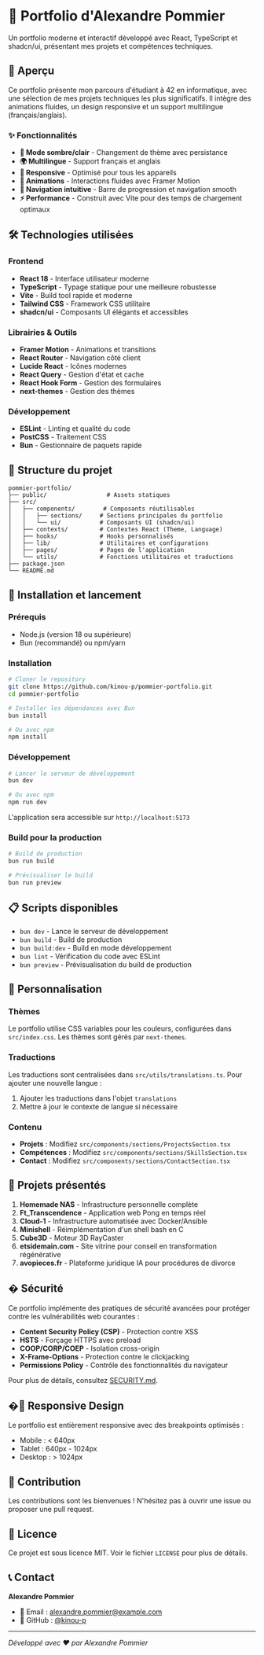 # 🌟 Portfolio d'Alexandre Pommier

Un portfolio moderne et interactif développé avec React, TypeScript et shadcn/ui, présentant mes projets et compétences techniques.

## 🚀 Aperçu

Ce portfolio présente mon parcours d'étudiant à 42 en informatique, avec une sélection de mes projets techniques les plus significatifs. Il intègre des animations fluides, un design responsive et un support multilingue (français/anglais).

### ✨ Fonctionnalités

- **🌙 Mode sombre/clair** - Changement de thème avec persistance
- **🌍 Multilingue** - Support français et anglais
- **📱 Responsive** - Optimisé pour tous les appareils
- **🎨 Animations** - Interactions fluides avec Framer Motion
- **🎯 Navigation intuitive** - Barre de progression et navigation smooth
- **⚡ Performance** - Construit avec Vite pour des temps de chargement optimaux

## 🛠️ Technologies utilisées

### Frontend
- **React 18** - Interface utilisateur moderne
- **TypeScript** - Typage statique pour une meilleure robustesse
- **Vite** - Build tool rapide et moderne
- **Tailwind CSS** - Framework CSS utilitaire
- **shadcn/ui** - Composants UI élégants et accessibles

### Librairies & Outils
- **Framer Motion** - Animations et transitions
- **React Router** - Navigation côté client
- **Lucide React** - Icônes modernes
- **React Query** - Gestion d'état et cache
- **React Hook Form** - Gestion des formulaires
- **next-themes** - Gestion des thèmes

### Développement
- **ESLint** - Linting et qualité du code
- **PostCSS** - Traitement CSS
- **Bun** - Gestionnaire de paquets rapide

## 📁 Structure du projet

```
pommier-portfolio/
├── public/                 # Assets statiques
├── src/
│   ├── components/        # Composants réutilisables
│   │   ├── sections/     # Sections principales du portfolio
│   │   └── ui/           # Composants UI (shadcn/ui)
│   ├── contexts/         # Contextes React (Theme, Language)
│   ├── hooks/            # Hooks personnalisés
│   ├── lib/              # Utilitaires et configurations
│   ├── pages/            # Pages de l'application
│   └── utils/            # Fonctions utilitaires et traductions
├── package.json
└── README.md
```

## 🚀 Installation et lancement

### Prérequis
- Node.js (version 18 ou supérieure)
- Bun (recommandé) ou npm/yarn

### Installation

```bash
# Cloner le repository
git clone https://github.com/kinou-p/pommier-portfolio.git
cd pommier-portfolio

# Installer les dépendances avec Bun
bun install

# Ou avec npm
npm install
```

### Développement

```bash
# Lancer le serveur de développement
bun dev

# Ou avec npm
npm run dev
```

L'application sera accessible sur `http://localhost:5173`

### Build pour la production

```bash
# Build de production
bun run build

# Prévisualiser le build
bun run preview
```

## 📋 Scripts disponibles

- `bun dev` - Lance le serveur de développement
- `bun build` - Build de production
- `bun build:dev` - Build en mode développement
- `bun lint` - Vérification du code avec ESLint
- `bun preview` - Prévisualisation du build de production

## 🎨 Personnalisation

### Thèmes
Le portfolio utilise CSS variables pour les couleurs, configurées dans `src/index.css`. Les thèmes sont gérés par `next-themes`.

### Traductions
Les traductions sont centralisées dans `src/utils/translations.ts`. Pour ajouter une nouvelle langue :
1. Ajouter les traductions dans l'objet `translations`
2. Mettre à jour le contexte de langue si nécessaire

### Contenu
- **Projets** : Modifiez `src/components/sections/ProjectsSection.tsx`
- **Compétences** : Modifiez `src/components/sections/SkillsSection.tsx`
- **Contact** : Modifiez `src/components/sections/ContactSection.tsx`

## 🌟 Projets présentés

1. **Homemade NAS** - Infrastructure personnelle complète
2. **Ft_Transcendence** - Application web Pong en temps réel
3. **Cloud-1** - Infrastructure automatisée avec Docker/Ansible
4. **Minishell** - Réimplémentation d'un shell bash en C
5. **Cube3D** - Moteur 3D RayCaster
6. **etsidemain.com** - Site vitrine pour conseil en transformation régénérative
7. **avopieces.fr** - Plateforme juridique IA pour procédures de divorce

## �️ Sécurité

Ce portfolio implémente des pratiques de sécurité avancées pour protéger contre les vulnérabilités web courantes :

- **Content Security Policy (CSP)** - Protection contre XSS
- **HSTS** - Forçage HTTPS avec preload
- **COOP/CORP/COEP** - Isolation cross-origin
- **X-Frame-Options** - Protection contre le clickjacking
- **Permissions Policy** - Contrôle des fonctionnalités du navigateur

Pour plus de détails, consultez [SECURITY.md](./SECURITY.md).

## �📱 Responsive Design

Le portfolio est entièrement responsive avec des breakpoints optimisés :
- Mobile : < 640px
- Tablet : 640px - 1024px
- Desktop : > 1024px

## 🤝 Contribution

Les contributions sont les bienvenues ! N'hésitez pas à ouvrir une issue ou proposer une pull request.

## 📄 Licence

Ce projet est sous licence MIT. Voir le fichier `LICENSE` pour plus de détails.

## 📞 Contact

**Alexandre Pommier**
- 📧 Email : [alexandre.pommier@example.com](mailto:alexandre.pommier@example.com)
- 💼 GitHub : [@kinou-p](https://github.com/kinou-p)

---

*Développé avec ❤️ par Alexandre Pommier*
